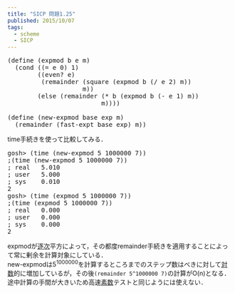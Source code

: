 ```yaml
---
title: "SICP 問題1.25"
published: 2015/10/07
tags:
  - scheme
  - SICP
---
```



<pre class="code lang-scheme" data-lang="scheme" data-unlink><span class="synSpecial">(</span><span class="synStatement">define</span> <span class="synSpecial">(</span>expmod b e m<span class="synSpecial">)</span>
  <span class="synSpecial">(</span><span class="synStatement">cond</span> <span class="synSpecial">((</span><span class="synIdentifier">=</span> e <span class="synConstant">0</span><span class="synSpecial">)</span> <span class="synConstant">1</span><span class="synSpecial">)</span>
        <span class="synSpecial">((</span><span class="synIdentifier">even?</span> e<span class="synSpecial">)</span>
         <span class="synSpecial">(</span><span class="synIdentifier">remainder</span> <span class="synSpecial">(</span>square <span class="synSpecial">(</span>expmod b <span class="synSpecial">(</span><span class="synIdentifier">/</span> e <span class="synConstant">2</span><span class="synSpecial">)</span> m<span class="synSpecial">))</span>
                    m<span class="synSpecial">))</span>
        <span class="synSpecial">(</span><span class="synStatement">else</span> <span class="synSpecial">(</span><span class="synIdentifier">remainder</span> <span class="synSpecial">(</span><span class="synIdentifier">*</span> b <span class="synSpecial">(</span>expmod b <span class="synSpecial">(</span><span class="synIdentifier">-</span> e <span class="synConstant">1</span><span class="synSpecial">)</span> m<span class="synSpecial">))</span>
                         m<span class="synSpecial">))))</span>

<span class="synSpecial">(</span><span class="synStatement">define</span> <span class="synSpecial">(</span>new-expmod base <span class="synIdentifier">exp</span> m<span class="synSpecial">)</span>
  <span class="synSpecial">(</span><span class="synIdentifier">remainder</span> <span class="synSpecial">(</span>fast-expt base <span class="synIdentifier">exp</span><span class="synSpecial">)</span> m<span class="synSpecial">))</span>
</pre>


<p>time手続きを使って比較してみる．</p>

<pre class="code" data-lang="" data-unlink>gosh&gt; (time (new-expmod 5 1000000 7))
;(time (new-expmod 5 1000000 7))
; real   5.010
; user   5.000
; sys    0.010
2
gosh&gt; (time (expmod 5 1000000 7))
;(time (expmod 5 1000000 7))
; real   0.000
; user   0.000
; sys    0.000
2</pre>


<p>expmodが<a class="keyword" href="http://d.hatena.ne.jp/keyword/%C3%E0%BC%A1">逐次</a>平方によって，その都度remainder手続きを適用することによって常に剰余を計算対象にしている．<br/>
new-expmodは5<sup>1000000</sup>を計算するところまでのステップ数はべきに対して<a class="keyword" href="http://d.hatena.ne.jp/keyword/%C2%D0%BF%F4">対数</a>的に増加しているが，その後<code>(remainder 5^1000000 7)</code>の計算がO(n)となる．<br/>
途中計算の手間が大きいため高速<a class="keyword" href="http://d.hatena.ne.jp/keyword/%C1%C7%BF%F4">素数</a>テストと同じようには使えない．</p>

